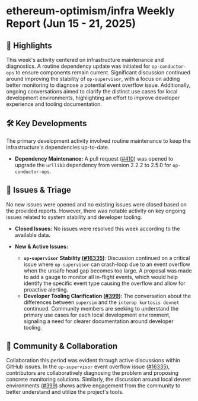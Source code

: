 # ethereum-optimism/infra Weekly Report (Jun 15 - 21, 2025)

## 🚀 Highlights
This week's activity centered on infrastructure maintenance and diagnostics. A routine dependency update was initiated for `op-conductor-ops` to ensure components remain current. Significant discussion continued around improving the stability of `op-supervisor`, with a focus on adding better monitoring to diagnose a potential event overflow issue. Additionally, ongoing conversations aimed to clarify the distinct use cases for local development environments, highlighting an effort to improve developer experience and tooling documentation.

## 🛠️ Key Developments
The primary development activity involved routine maintenance to keep the infrastructure's dependencies up-to-date.

- **Dependency Maintenance:** A pull request ([#410](https://github.com/ethereum-optimism/infra/pull/410)) was opened to upgrade the `urllib3` dependency from version 2.2.2 to 2.5.0 for `op-conductor-ops`.

## 🐛 Issues & Triage
No new issues were opened and no existing issues were closed based on the provided reports. However, there was notable activity on key ongoing issues related to system stability and developer tooling.

- **Closed Issues:** No issues were resolved this week according to the available data.

- **New & Active Issues:**
    - **`op-supervisor` Stability ([#16335](https://github.com/ethereum-optimism/infra/issues/16335))**: Discussion continued on a critical issue where `op-supervisor` can crash-loop due to an event overflow when the unsafe head gap becomes too large. A proposal was made to add a gauge to monitor all in-flight events, which would help identify the specific event type causing the overflow and allow for proactive alerting.
    - **Developer Tooling Clarification ([#399](https://github.com/ethereum-optimism/infra/issues/399))**: The conversation about the differences between `supersim` and the `interop kurtosis devnet` continued. Community members are seeking to understand the primary use cases for each local development environment, signaling a need for clearer documentation around developer tooling.

## 💬 Community & Collaboration
Collaboration this period was evident through active discussions within GitHub issues. In the `op-supervisor` event overflow issue ([#16335](https://github.com/ethereum-optimism/infra/issues/16335)), contributors are collaboratively diagnosing the problem and proposing concrete monitoring solutions. Similarly, the discussion around local devnet environments ([#399](https://github.com/ethereum-optimism/infra/issues/399)) shows active engagement from the community to better understand and utilize the project's tools.